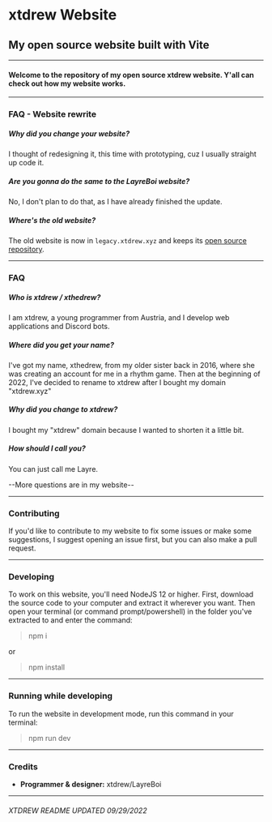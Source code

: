 # xtdrew Website
## My open source website built with Vite
--------------------------
#### Welcome to the repository of my open source xtdrew website. Y'all can check out how my website works.
--------------------------
### FAQ - Website rewrite
##### Why did you change your website?
I thought of redesigning it, this time with prototyping, cuz I usually straight up code it.
##### Are you gonna do the same to the LayreBoi website?
No, I don't plan to do that, as I have already finished the update.
##### Where's the old website?
The old website is now in `legacy.xtdrew.xyz` and keeps its [open source repository](https://github.com/layreboi/xthedrew-website).

--------------------------
### FAQ
##### Who is xtdrew / xthedrew?
I am xtdrew, a young programmer from Austria, and I develop web applications and Discord bots.

##### Where did you get your name?
I've got my name, xthedrew, from my older sister back in 2016, where she was creating an account for me in a rhythm game. Then at the beginning of 2022, I've decided to rename to xtdrew after I bought my domain "xtdrew.xyz"

##### Why did you change to xtdrew?
I bought my "xtdrew" domain because I wanted to shorten it a little bit.

##### How should I call you?
You can just call me Layre.

--More questions are in my website--

--------------------------
### Contributing
If you'd like to contribute to my website to fix some issues or make some suggestions, I suggest opening an issue first, but you can also make a pull request.

---------------------
### Developing
To work on this website, you'll need NodeJS 12 or higher. First, download the source code to your computer and extract it wherever you want. Then open your terminal (or command prompt/powershell) in the folder you've extracted to and enter the command:

> npm i

or 

> npm install

--------------------
### Running while developing
To run the website in development mode, run this command in your terminal:

> npm run dev

--------------------
### Credits
- **Programmer & designer:** xtdrew/LayreBoi

---------------------
###### XTDREW README UPDATED 09/29/2022
